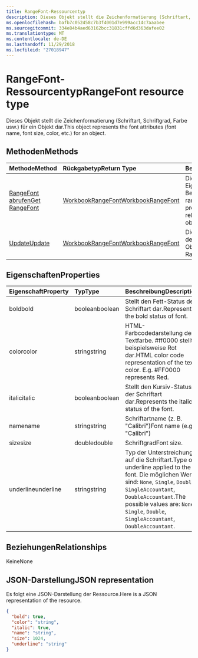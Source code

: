 ```yaml
---
title: RangeFont-Ressourcentyp
description: Dieses Objekt stellt die Zeichenformatierung (Schriftart, Schriftgrad, Farbe usw.) für ein Objekt dar.
ms.openlocfilehash: bafb7c052458c7b3f4001d7e999acc14c7aaabee
ms.sourcegitcommit: 334e84b4aed63162bcc31831cffd6d363dafee02
ms.translationtype: MT
ms.contentlocale: de-DE
ms.lasthandoff: 11/29/2018
ms.locfileid: "27018947"
---
```

# <a name="rangefont-resource-type"></a><span data-ttu-id="0abfa-103">RangeFont-Ressourcentyp</span><span class="sxs-lookup"><span data-stu-id="0abfa-103">RangeFont resource type</span></span>

<span data-ttu-id="0abfa-104">Dieses Objekt stellt die Zeichenformatierung (Schriftart, Schriftgrad, Farbe usw.) für ein Objekt dar.</span><span class="sxs-lookup"><span data-stu-id="0abfa-104">This object represents the font attributes (font name, font size, color, etc.) for an object.</span></span>


## <a name="methods"></a><span data-ttu-id="0abfa-105">Methoden</span><span class="sxs-lookup"><span data-stu-id="0abfa-105">Methods</span></span>

| <span data-ttu-id="0abfa-106">Methode</span><span class="sxs-lookup"><span data-stu-id="0abfa-106">Method</span></span>           | <span data-ttu-id="0abfa-107">Rückgabetyp</span><span class="sxs-lookup"><span data-stu-id="0abfa-107">Return Type</span></span>    |<span data-ttu-id="0abfa-108">Beschreibung</span><span class="sxs-lookup"><span data-stu-id="0abfa-108">Description</span></span>|
|:---------------|:--------|:----------|
|[<span data-ttu-id="0abfa-109">RangeFont abrufen</span><span class="sxs-lookup"><span data-stu-id="0abfa-109">Get RangeFont</span></span>](../api/rangefont-get.md) | [<span data-ttu-id="0abfa-110">WorkbookRangeFont</span><span class="sxs-lookup"><span data-stu-id="0abfa-110">WorkbookRangeFont</span></span>](rangefont.md) |<span data-ttu-id="0abfa-111">Dient zum Lesen der Eigenschaften und der Beziehungen des rangeFont-Objekts.</span><span class="sxs-lookup"><span data-stu-id="0abfa-111">Read properties and relationships of rangeFont object.</span></span>|
|[<span data-ttu-id="0abfa-112">Update</span><span class="sxs-lookup"><span data-stu-id="0abfa-112">Update</span></span>](../api/rangefont-update.md) | [<span data-ttu-id="0abfa-113">WorkbookRangeFont</span><span class="sxs-lookup"><span data-stu-id="0abfa-113">WorkbookRangeFont</span></span>](rangefont.md)   |<span data-ttu-id="0abfa-114">Dient zum Aktualisieren des RangeFont-Objekts.</span><span class="sxs-lookup"><span data-stu-id="0abfa-114">Update RangeFont object.</span></span> |

## <a name="properties"></a><span data-ttu-id="0abfa-115">Eigenschaften</span><span class="sxs-lookup"><span data-stu-id="0abfa-115">Properties</span></span>
| <span data-ttu-id="0abfa-116">Eigenschaft</span><span class="sxs-lookup"><span data-stu-id="0abfa-116">Property</span></span>     | <span data-ttu-id="0abfa-117">Typ</span><span class="sxs-lookup"><span data-stu-id="0abfa-117">Type</span></span>   |<span data-ttu-id="0abfa-118">Beschreibung</span><span class="sxs-lookup"><span data-stu-id="0abfa-118">Description</span></span>|
|:---------------|:--------|:----------|
|<span data-ttu-id="0abfa-119">bold</span><span class="sxs-lookup"><span data-stu-id="0abfa-119">bold</span></span>|<span data-ttu-id="0abfa-120">boolean</span><span class="sxs-lookup"><span data-stu-id="0abfa-120">boolean</span></span>|<span data-ttu-id="0abfa-121">Stellt den Fett-Status der Schriftart dar.</span><span class="sxs-lookup"><span data-stu-id="0abfa-121">Represents the bold status of font.</span></span>|
|<span data-ttu-id="0abfa-122">color</span><span class="sxs-lookup"><span data-stu-id="0abfa-122">color</span></span>|<span data-ttu-id="0abfa-123">string</span><span class="sxs-lookup"><span data-stu-id="0abfa-123">string</span></span>|<span data-ttu-id="0abfa-p101">HTML-Farbcodedarstellung der Textfarbe. #ff0000 stellt beispielsweise Rot dar.</span><span class="sxs-lookup"><span data-stu-id="0abfa-p101">HTML color code representation of the text color. E.g. #FF0000 represents Red.</span></span>|
|<span data-ttu-id="0abfa-127">italic</span><span class="sxs-lookup"><span data-stu-id="0abfa-127">italic</span></span>|<span data-ttu-id="0abfa-128">boolean</span><span class="sxs-lookup"><span data-stu-id="0abfa-128">boolean</span></span>|<span data-ttu-id="0abfa-129">Stellt den Kursiv-Status der Schriftart dar.</span><span class="sxs-lookup"><span data-stu-id="0abfa-129">Represents the italic status of the font.</span></span>|
|<span data-ttu-id="0abfa-130">name</span><span class="sxs-lookup"><span data-stu-id="0abfa-130">name</span></span>|<span data-ttu-id="0abfa-131">string</span><span class="sxs-lookup"><span data-stu-id="0abfa-131">string</span></span>|<span data-ttu-id="0abfa-132">Schriftartname (z. B. "Calibri")</span><span class="sxs-lookup"><span data-stu-id="0abfa-132">Font name (e.g. "Calibri")</span></span>|
|<span data-ttu-id="0abfa-133">size</span><span class="sxs-lookup"><span data-stu-id="0abfa-133">size</span></span>|<span data-ttu-id="0abfa-134">double</span><span class="sxs-lookup"><span data-stu-id="0abfa-134">double</span></span>|<span data-ttu-id="0abfa-135">Schriftgrad</span><span class="sxs-lookup"><span data-stu-id="0abfa-135">Font size.</span></span>|
|<span data-ttu-id="0abfa-136">underline</span><span class="sxs-lookup"><span data-stu-id="0abfa-136">underline</span></span>|<span data-ttu-id="0abfa-137">string</span><span class="sxs-lookup"><span data-stu-id="0abfa-137">string</span></span>|<span data-ttu-id="0abfa-138">Typ der Unterstreichung auf die Schriftart.</span><span class="sxs-lookup"><span data-stu-id="0abfa-138">Type of underline applied to the font.</span></span> <span data-ttu-id="0abfa-139">Die möglichen Werte sind: `None`, `Single`, `Double`, `SingleAccountant`, `DoubleAccountant`.</span><span class="sxs-lookup"><span data-stu-id="0abfa-139">The possible values are: `None`, `Single`, `Double`, `SingleAccountant`, `DoubleAccountant`.</span></span>|

## <a name="relationships"></a><span data-ttu-id="0abfa-140">Beziehungen</span><span class="sxs-lookup"><span data-stu-id="0abfa-140">Relationships</span></span>
<span data-ttu-id="0abfa-141">Keine</span><span class="sxs-lookup"><span data-stu-id="0abfa-141">None</span></span>


## <a name="json-representation"></a><span data-ttu-id="0abfa-142">JSON-Darstellung</span><span class="sxs-lookup"><span data-stu-id="0abfa-142">JSON representation</span></span>

<span data-ttu-id="0abfa-143">Es folgt eine JSON-Darstellung der Ressource.</span><span class="sxs-lookup"><span data-stu-id="0abfa-143">Here is a JSON representation of the resource.</span></span>

<!--{
  "blockType": "resource",
  "optionalProperties": [],
  "baseType": "microsoft.graph.entity",
  "@odata.type": "microsoft.graph.workbookRangeFont"
}-->

```json
{
  "bold": true,
  "color": "string",
  "italic": true,
  "name": "string",
  "size": 1024,
  "underline": "string"
}

```

<!-- uuid: 8fcb5dbc-d5aa-4681-8e31-b001d5168d79
2015-10-25 14:57:30 UTC -->
<!-- {
  "type": "#page.annotation",
  "description": "RangeFont resource",
  "keywords": "",
  "section": "documentation",
  "tocPath": ""
}-->